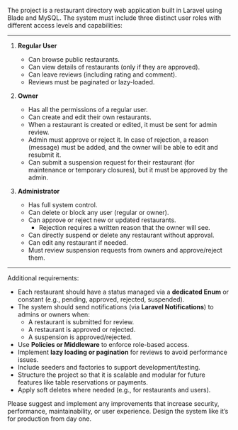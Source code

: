 The project is a restaurant directory web application built in Laravel using Blade and MySQL. The system must include three distinct user roles with different access levels and capabilities:

---

1. **Regular User**
   - Can browse public restaurants.
   - Can view details of restaurants (only if they are approved).
   - Can leave reviews (including rating and comment).
   - Reviews must be paginated or lazy-loaded.

2. **Owner**
   - Has all the permissions of a regular user.
   - Can create and edit their own restaurants.
   - When a restaurant is created or edited, it must be sent for admin review.
   - Admin must approve or reject it. In case of rejection, a reason (message) must be added, and the owner will be able to edit and resubmit it.
   - Can submit a suspension request for their restaurant (for maintenance or temporary closures), but it must be approved by the admin.

3. **Administrator**
   - Has full system control.
   - Can delete or block any user (regular or owner).
   - Can approve or reject new or updated restaurants.
     - Rejection requires a written reason that the owner will see.
   - Can directly suspend or delete any restaurant without approval.
   - Can edit any restaurant if needed.
   - Must review suspension requests from owners and approve/reject them.

---

Additional requirements:

- Each restaurant should have a status managed via a **dedicated Enum** or constant (e.g., pending, approved, rejected, suspended).
- The system should send notifications (via **Laravel Notifications**) to admins or owners when:
  - A restaurant is submitted for review.
  - A restaurant is approved or rejected.
  - A suspension is approved/rejected.
- Use **Policies or Middleware** to enforce role-based access.
- Implement **lazy loading or pagination** for reviews to avoid performance issues.
- Include seeders and factories to support development/testing.
- Structure the project so that it is scalable and modular for future features like table reservations or payments.
- Apply soft deletes where needed (e.g., for restaurants and users).

Please suggest and implement any improvements that increase security, performance, maintainability, or user experience. Design the system like it’s for production from day one.
